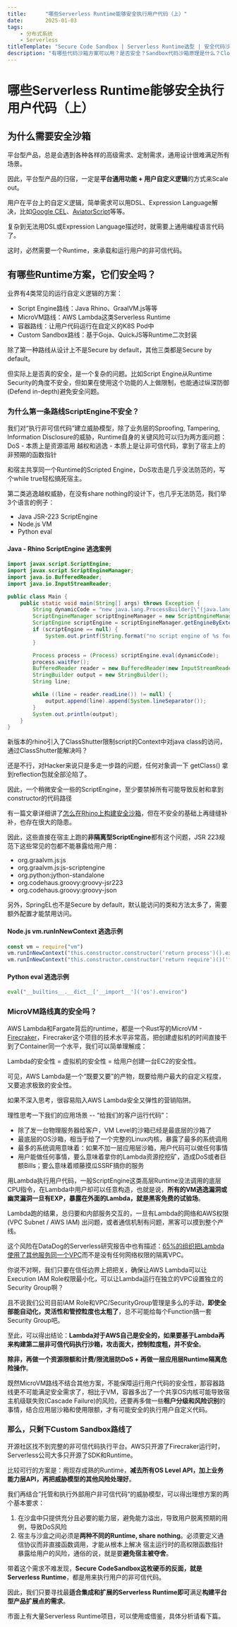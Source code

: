 ```yaml
---
title:      "哪些Serverless Runtime能够安全执行用户代码（上）"
date:       2025-01-03
tags:
    - 分布式系统
    - Serverless
titleTemplate: "Secure Code Sandbox | Serverless Runtime选型 | 安全代码沙箱"
description: "有哪些代码沙箱方案可以用？是否安全？Sandbox代码沙箱原理是什么？Cloudflare Workerd、Edge Runtime、AWS Lambda有什么优缺点？"
---
```


# 哪些Serverless Runtime能够安全执行用户代码（上）

## 为什么需要安全沙箱

平台型产品，总是会遇到各种各样的高级需求、定制需求，通用设计很难满足所有场景。

因此，平台型产品的归宿，一定是**平台通用功能 + 用户自定义逻辑**的方式来Scale out。

用户在平台上的自定义逻辑，简单需求可以用DSL、Expression Language解决，比如[Google CEL](https://github.com/google/cel-spec)、[AviatorScript](https://github.com/killme2008/aviatorscript)等等。

复杂到无法用DSL或Expression Language描述时，就需要上通用编程语言代码了。

这时，必然需要一个Runtime，来承载和运行用户的非可信代码。

## 有哪些Runtime方案，它们安全吗？

业界有4类常见的运行自定义逻辑的方案：

- Script Engine路线：Java Rhino、GraalVM.js等等
- MicroVM路线：AWS Lambda这类Serverless Runtime
- 容器路线：让用户代码运行在自定义的K8S Pod中
- Custom Sandbox路线：基于Goja、QuickJS等Runtime二次封装

除了第一种路线从设计上不是Secure by default，其他三类都是Secure by default。

但实际上是否真的安全，是一个复杂的问题。比如Script Engine从Runtime Security的角度不安全，但如果在使用这个功能的人上做限制，也能通过纵深防御(Defend in-depth)避免安全问题。

### 为什么第一条路线ScriptEngine不安全？

我们对“执行非可信代码”建立威胁模型，除了业务层的Sproofing, Tampering, Information Disclosure的威胁，Runtime自身的关键风险可以归为两方面问题：
DoS - 本质上是资源滥用
越权和逃逸 - 本质上是让非可信代码，拿到了宿主上的非预期的函数指针

和宿主共享同一个Runtime的Scripted Engine，DoS攻击是几乎没法防范的，写个while true轻松搞死宿主。

第二类逃逸越权威胁，在没有share nothing的设计下，也几乎无法防范，我们举3个语言的例子：

- Java JSR-223 ScriptEngine
- Node.js VM
- Python eval

#### Java - Rhino ScriptEngine 逃逸案例

```java
import javax.script.ScriptEngine;
import javax.script.ScriptEngineManager;
import java.io.BufferedReader;
import java.io.InputStreamReader;

public class Main {
    public static void main(String[] args) throws Exception {
        String dynamicCode = "new java.lang.ProcessBuilder[\"(java.lang.String[])\"]([\"env\"]).start()";
        ScriptEngineManager scriptEngineManager = new ScriptEngineManager();
        ScriptEngine scriptEngine = scriptEngineManager.getEngineByExtension(args[0]);
        if (scriptEngine == null) {
            System.out.printf(String.format("no script engine of %s found", args[0]));
        }

        Process process = (Process) scriptEngine.eval(dynamicCode);
        process.waitFor();
        BufferedReader reader = new BufferedReader(new InputStreamReader(process.getInputStream()));
        StringBuilder output = new StringBuilder();
        String line;

        while ((line = reader.readLine()) != null) {
            output.append(line).append(System.lineSeparator());
        }
        System.out.println(output);
    }
}
```

新版本的rhino引入了ClassShutter限制script的Context中对java class的访问，通过ClassShutter能解决吗？

还是不行，对Hacker来说只是多走一步路的问题，任何对象调一下 getClass() 拿到reflection包就全部沦陷了。

因此，一个稍微安全一些的ScriptEngine，至少要禁掉所有可能导致反射和拿到constructor的代码路径

有一篇文章详细讲了[怎么在Rhino上构建安全沙箱](https://codeutopia.net/blog/2009/01/02/sandboxing-rhino-in-java/)，但在不安全的基础上再缝缝补补，也存在很大的隐患。

因此，这些直接在宿主上跑的**非隔离型ScriptEngine**都有这个问题，JSR 223规范下这些常见的包都不能暴露给用户用：

- org.graalvm.js:js
- org.graalvm.js:js-scriptengine
- org.python:jython-standalone
- org.codehaus.groovy:groovy-jsr223
- org.codehaus.groovy:groovy-json

另外，SpringEL也不是Secure by default，默认能访问的类和方法太多了，需要额外配置才能禁用访问。

#### Node.js vm.runInNewContext 逃逸示例

```js
const vm = require("vm")
vm.runInNewContext("this.constructor.constructor('return process')().exit()");
vm.runInNewContext("this.constructor.constructor('return require')()('fs')");
```

#### Python eval 逃逸示例

```python
eval("__builtins__.__dict__['__import__']('os').environ")
```

### MicroVM路线真的安全吗？

AWS Lambda和Fargate背后的runtime，都是一个Rust写的MicroVM - [Firecraker](https://github.com/firecracker-microvm/firecracker)，Firecraker这个项目的技术水平非常高，把创建虚拟机的时间直接干到了Container同一个水平，我们可以简单理解成：

Lambda的安全性 = 虚拟机的安全性 = 给用户创建一台EC2的安全性。

可见，AWS Lambda是一个“既要又要”的产物，既要给用户最大的自定义程度，又要追求极致的安全性。

如果不深入思考，很容易陷入AWS Lambda安全又弹性的营销陷阱。

理性思考一下我们的应用场景 -- “给我们的客户运行代码”：

- 除了发一台物理服务器给客户，VM Level的沙箱已经是最底层的沙箱了
- 最底层的OS沙箱，相当于给了一个完整的Linux内核，暴露了最多的系统调用
- 最多的系统调用意味着：如果不加一层应用层沙箱，用户代码可以做任何事情
- 用户能做任何事情，要么意味着拿你的Lambda资源挖挖矿，造成DoS或者巨额Bills；要么意味着顺藤摸瓜SSRF搞你的服务

用Lambda执行用户代码，一般ScriptEngine这类高层Runtime没法调用的底层CPU指令，在Lambda中用户却可以任意构造，也就是说，**所有的VM逃逸漏洞或幽灵漏洞一旦有EXP，暴露在外面的Lambda，就是黑客免费的试验场**。

Lambda跑的结果，总归要和内部服务交互的，一旦有Lambda的网络和AWS权限(VPC Subnet / AWS IAM) 出问题，或者通信机制有问题，黑客可以摸到整个产线。

这个风险在DataDog的Serverless研究报告中也有描述：[65%的组织把Lambda使用了其他服务同一个VPC](https://www.datadoghq.com/state-of-serverless/#8)而不是没有任何网络权限的隔离VPC。

你说不对啊，我们只要在信任边界上把把关，确保让AWS Lambda可以让Execution IAM Role权限最小化，可以让Lambda运行在独立的VPC设置独立的Security Group啊？

且不说我们公司目前IAM Role和VPC/SecurityGroup管理是多么的手动，**即使全部能自动化，灵活性和管控粒度也太粗了**，总不可能给每个Function搞一套Security Group吧。

至此，可以得出结论：**Lambda对于AWS自己是安全的，如果要基于Lambda再来构建第二层非可信代码执行沙箱，攻击面大，控制粒度粗，并不安全**。

**除非，再做一个资源限额和计费/限流层防DoS + 再做一层应用层Runtime隔离危险操作**。

既然MicroVM路线不结合其他方案，不能保障运行用户代码的安全性，那容器路线更不可能满足安全需求了，相比于VM，容器多出了一个共享OS内核可能导致宿主机级联失败(Cascade Failure)的风险，还要再多做一些**租户分级和风险识别**的事情，结合应用层沙箱和使用限额，才有可能安全的执行用户自定义代码。

### 那么，只剩下Custom Sandbox路线了

开源社区找不到完整的非可信代码执行平台。AWS只开源了Firecraker运行时，Serverless公司大多只开源了SDK和Runtime。

比较可行的方案是：用现存成熟的Runtime，**减去所有OS Level API，加上业务能力层API，再把威胁模型的其他风险处理好**。

我们再结合”托管和执行外部用户非可信代码“的威胁模型，可以得出理想方案的两个基本要求：

1. 在沙盒中只提供充分且必要的能力层，避免能力溢出，导致用户脱离预期的用例，导致DoS风险
2. 宿主与沙盒之间必须是**两种不同的Runtime, share nothing**。必须要定义通信协议而非直接函数调用，才能从根本上解决 宿主运行时的高权限函数指针 暴露给用户的风险，通俗的说，就是要**避免宿主被夺舍**。

带着这个需求不难发现，**Secure CodeSandbox这枚硬币的反面，就是Serverless Runtime**，都是用来执行用户的非可信代码。

因此，我们只要寻找最**适合集成和扩展的Serverless Runtime即可**满足**构建平台型产品扩展点的需求**。

市面上有大量Serverless Runtime项目，可以使用或借鉴，具体分析请看下篇。
